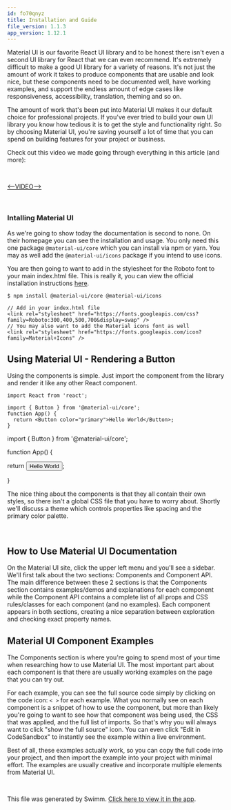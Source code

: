 ```yaml
---
id: fo70qnyz
title: Installation and Guide
file_version: 1.1.3
app_version: 1.12.1
---
```


Material UI is our favorite React UI library and to be honest there isn't even a second UI library for React that we can even recommend. It's extremely difficult to make a good UI library for a variety of reasons. It's not just the amount of work it takes to produce components that are usable and look nice, but these components need to be documented well, have working examples, and support the endless amount of edge cases like responsiveness, accessibility, translation, theming and so on.

The amount of work that's been put into Material UI makes it our default choice for professional projects. If you've ever tried to build your own UI library you know how tedious it is to get the style and functionality right. So by choosing Material UI, you're saving yourself a lot of time that you can spend on building features for your project or business.

Check out this video we made going through everything in this article (and more):

<br/>

[<--VIDEO-->](https://youtu.be/CrHQBzwus3s)

<br/>

### Intalling Material UI

As we're going to show today the documentation is second to none. On their homepage you can see the installation and usage. You only need this one package `@material-ui/core` which you can install via npm or yarn. You may as well add the `@material-ui/icons` package if you intend to use icons.

You are then going to want to add in the stylesheet for the Roboto font to your main index.html file. This is really it, you can view the official installation instructions [here](https://material-ui.com/getting-started/installation/).

```
$ npm install @material-ui/core @material-ui/icons

// Add in your index.html file
<link rel="stylesheet" href="https://fonts.googleapis.com/css?family=Roboto:300,400,500,700&display=swap" />
// You may also want to add the Material icons font as well
<link rel="stylesheet" href="https://fonts.googleapis.com/icon?family=Material+Icons" />
```

## **Using Material UI - Rendering a Button**

Using the components is simple. Just import the component from the library and render it like any other React component.

```
import React from 'react';

import { Button } from '@material-ui/core';
function App() {
  return <Button color="primary">Hello World</Button>;
}
```

import { Button } from '@material-ui/core';

function App() {

return <Button color="primary">Hello World</Button>;

}

The nice thing about the components is that they all contain their own styles, so there isn't a global CSS file that you have to worry about. Shortly we'll discuss a theme which controls properties like spacing and the primary color palette.

<br/>

## **How to Use Material UI Documentation**

On the Material UI site, click the upper left menu and you'll see a sidebar. We'll first talk about the two sections: Components and Component API. The main difference between these 2 sections is that the Components section contains examples/demos and explanations for each component while the Component API contains a complete list of all props and CSS rules/classes for each component (and no examples). Each component appears in both sections, creating a nice separation between exploration and checking exact property names.

## **Material UI Component Examples**

The Components section is where you're going to spend most of your time when researching how to use Material UI. The most important part about each component is that there are usually working examples on the page that you can try out.

For each example, you can see the full source code simply by clicking on the code icon: `< >` for each example. What you normally see on each component is a snippet of how to use the component, but more than likely you're going to want to see how that component was being used, the CSS that was applied, and the full list of imports. So that's why you will always want to click "show the full source" icon. You can even click "Edit in CodeSandbox" to instantly see the example within a live environment.

Best of all, these examples actually work, so you can copy the full code into your project, and then import the example into your project with minimal effort. The examples are usually creative and incorporate multiple elements from Material UI.

<br/>

This file was generated by Swimm. [Click here to view it in the app](https://swimm-web-app.web.app/repos/Z2l0aHViJTNBJTNBbWF0ZXJpYWwtdWklM0ElM0F1c2VydGVzdGluZy1zd2ltbQ==/docs/fo70qnyz).
